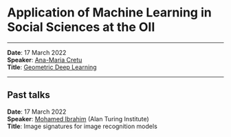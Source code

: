 # Application of Machine Learning in Social Sciences at the OII


---

__Date__: 17 March 2022\
__Speaker__:  	[Ana-Maria Cretu](https://cpg.doc.ic.ac.uk/team/ana-maria/)\
__Title__:   [Geometric Deep Learning](https://www.nature.com/articles/s41467-021-27714-6)

--- 
## Past talks

__Date__: 17 March 2022\
__Speaker__:  	[Mohamed Ibrahim](https://scholar.google.com.eg/citations?user=6-6sTUUAAAAJ&hl=en) (Alan Turing Institute)\
__Title__:   Image signatures for image recognition models
